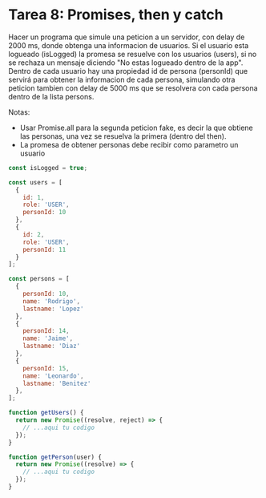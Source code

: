 # Tarea 8: Promises, then y catch

Hacer un programa que simule una peticion a un servidor, con delay de 2000 ms, donde obtenga una informacion de usuarios. Si el usuario esta logueado (isLogged) la promesa se resuelve con los usuarios (users), si no se rechaza un mensaje diciendo "No estas logueado dentro de la app". Dentro de cada usuario hay una propiedad id de persona (personId) que servirá para obtener la informacion de cada persona, simulando otra peticion tambien con delay de 5000 ms que se resolvera con cada persona dentro de la lista persons.

Notas: 
- Usar Promise.all para la segunda peticion fake, es decir la que obtiene las personas, una vez se resuelva la primera (dentro del then).
- La promesa de obtener personas debe recibir como parametro un usuario

```javascript
const isLogged = true;

const users = [
  {
    id: 1,
    role: 'USER',
    personId: 10
  },
  {
    id: 2,
    role: 'USER',
    personId: 11
  }
];

const persons = [
  {
    personId: 10,
    name: 'Rodrigo',
    lastname: 'Lopez'
  },
  {
    personId: 14,
    name: 'Jaime',
    lastname: 'Diaz'
  },
  {
    personId: 15,
    name: 'Leonardo',
    lastname: 'Benitez'
  },
];

function getUsers() {
  return new Promise((resolve, reject) => {
    // ...aqui tu codigo
  });
}

function getPerson(user) {
  return new Promise((resolve) => {
    // ...aqui tu codigo
  });
}

```